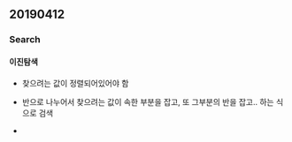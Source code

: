 ## 20190412

### Search

#### 이진탐색

- 찾으려는 값이 정렬되어있어야 함
- 반으로 나누어서 찾으려는 값이 속한 부분을 잡고, 또 그부분의 반을 잡고.. 하는 식으로 검색

- 